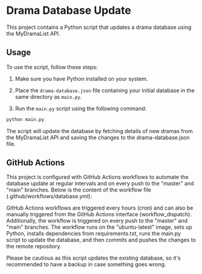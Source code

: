 # Drama Database Update

This project contains a Python script that updates a drama database using the MyDramaList API.

## Usage

To use the script, follow these steps:

1. Make sure you have Python installed on your system.

2. Place the `drama-database.json` file containing your initial database in the same directory as `main.py`.

3. Run the `main.py` script using the following command:

```bash
python main.py
```

The script will update the database by fetching details of new dramas from the MyDramaList API and saving the changes to the drama-database.json file.

## GitHub Actions

This project is configured with GitHub Actions workflows to automate the database update at regular intervals and on every push to the "master" and "main" branches. Below is the content of the workflow file (.github/workflows/database.yml):

GitHub Actions workflows are triggered every hours (cron) and can also be manually triggered from the GitHub Actions interface (workflow_dispatch). Additionally, the workflow is triggered on every push to the "master" and "main" branches. The workflow runs on the "ubuntu-latest" image, sets up Python, installs dependencies from requirements.txt, runs the main.py script to update the database, and then commits and pushes the changes to the remote repository.

Please be cautious as this script updates the existing database, so it's recommended to have a backup in case something goes wrong.
